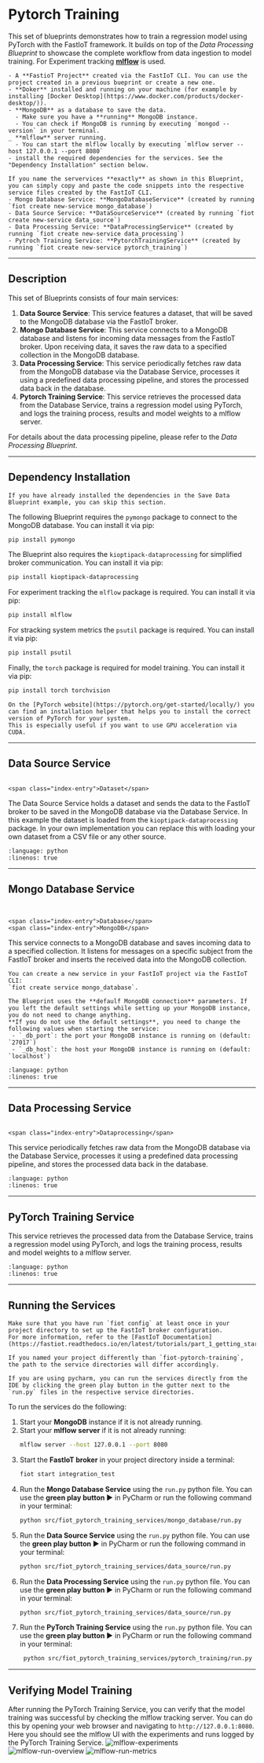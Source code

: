 # Pytorch Training

This set of blueprints demonstrates how to train a regression model using PyTorch with the FastIoT framework.
It builds on top of the *Data Processing Blueprint* to showcase the complete workflow from data ingestion to model training.
For Experiment tracking [**mlflow**](http://mlflow.org) is used.

```{prereq}
- A **FastioT Project** created via the FastIoT CLI. You can use the project created in a previous bueprint or create a new one.
- **Doker** installed and running on your machine (for example by installing [Docker Desktop](https://www.docker.com/products/docker-desktop/)).
- **MongoDB** as a database to save the data.
  - Make sure you have a **running** MongoDB instance. 
  - You can check if MongoDB is running by executing `mongod --version` in your terminal.
_ **mlflow** server running.
  - You can start the mlflow locally by executing `mlflow server --host 127.0.0.1 --port 8080`
- install the required dependencies for the services. See the "Dependency Installation" section below.
```

```{tip}
If you name the servervices **exactly** as shown in this Blueprint, you can simply copy and paste the code snippets into the respective service files created by the FastIoT CLI.
- Mongo Database Service: **MongoDatabaseService** (created by running `fiot create new-service mongo_database`)
- Data Source Service: **DataSourceService** (created by running `fiot create new-service data_source`)
- Data Processing Service: **DataProcessingService** (created by running `fiot create new-service data_processing`)
- Pytroch Training Service: **PytorchTrainingService** (created by running `fiot create new-service pytorch_training`)
```

---

## Description

This set of Blueprints consists of four main services:
1. **Data Source Service**: This service features a dataset, that will be saved to the MongoDB database via the FastIoT broker.
2. **Mongo Database Service**: This service connects to a MongoDB database and listens for incoming data messages from the FastIoT broker. Upon receiving data, it saves the raw data to a specified collection in the MongoDB database.
3. **Data Processing Service**: This service periodically fetches raw data from the MongoDB database via the Database Service, processes it using a predefined data processing pipeline, and stores the processed data back in the database.
4. **Pytorch Training Service**: This service retrieves the processed data from the Database Service, trains a regression model using PyTorch, and logs the training process, results and model weights to a mlflow server.

For details about the data processing pipeline, please refer to the *Data Processing Blueprint*.

---

## Dependency Installation
```{note}
If you have already installed the dependencies in the Save Data Blueprint example, you can skip this section.
```

The following Blueprint requires the `pymongo` package to connect to the MongoDB database.
You can install it via pip:
```bash
pip install pymongo
```
The Blueprint also requires the `kioptipack-dataprocessing` for simplified broker communication.
You can install it via pip:
```bash
pip install kioptipack-dataprocessing
```

For experiment tracking the `mlflow` package is required.
You can install it via pip:
```bash
pip install mlflow
```

For stracking system metrics the `psutil` package is required.
You can install it via pip:
```bash
pip install psutil
```

Finally, the `torch` package is required for model training.
You can install it via pip:
```bash
pip install torch torchvision
```

```{tip}
On the [PyTorch website](https://pytorch.org/get-started/locally/) you can find an installation helper that helps you to install the correct version of PyTorch for your system.
This is especially useful if you want to use GPU acceleration via CUDA.
```

---

## Data Source Service
```{index} single: Dataset;
```
```{raw} html
<span class="index-entry">Dataset</span>
```

The Data Source Service holds a dataset and sends the data to the FastIoT broker to be saved in the MongoDB database via the Database Service.
In this example the dataset is loaded from the `kioptipack-dataprocessing` package.
In your own implementation you can replace this with loading your own dataset from a CSV file or any other source.

```{literalinclude} ../../../fast-iot-example-projects/fiot-pytorch-training/src/fiot_pytorch_training_services/data_source/data_source_service.py
:language: python
:linenos: true
```

---

## Mongo Database Service
```{index} single: Database 
```
```{index} single: MongoDB
```

```{raw} html
<span class="index-entry">Database</span>
<span class="index-entry">MongoDB</span>
```
This service connects to a MongoDB database and saves incoming data to a specified collection.
It listens for messages on a specific subject from the FastIoT broker and inserts the received data into the MongoDB collection.

```{note}
You can create a new service in your FastIoT project via the FastIoT CLI: 
`fiot create service mongo_database`.
```

```{note}
The Blueprint uses the **defaulf MongoDB connection** parameters. If you left the default settings while setting up your MongoDB instance, you do not need to change anything.
**If you do not use the default settings**, you need to change the following values when starting the service:
 - `_db_port`: the port your MongoDB instance is running on (default: `27017`)
 - `_db_host`: the host your MongoDB instance is running on (default: `localhost`)
```

```{literalinclude} ../../../fast-iot-example-projects/fiot-pytorch-training/src/fiot_pytorch_training_services/mongo_database/mongo_database_service.py
:language: python
:linenos: true
```
---
## Data Processing Service

```{index} single: Dataprocessing
```

```{raw} html
<span class="index-entry">Dataprocessing</span>
```

This service periodically fetches raw data from the MongoDB database via the Database Service, processes it using a predefined data processing pipeline, and stores the processed data back in the database.


```{literalinclude} ../../../fast-iot-example-projects/fiot-pytorch-training/src/fiot_pytorch_training_services/data_processing/data_processing_service.py
:language: python
:linenos: true
```

---

## PyTorch Training Service
This service retrieves the processed data from the Database Service, trains a regression model using PyTorch, and logs the training process, results and model weights to a mlflow server.

```{literalinclude} ../../../fast-iot-example-projects/fiot-pytorch-training/src/fiot_pytorch_training_services/pytorch_training/pytorch_training_service.py
:language: python
:linenos: true
```

---

## Running the Services

```{note}
Make sure that you have run `fiot config` at least once in your project directory to set up the FastIoT broker configuration.
For more information, refer to the [FastIoT Documentation](https://fastiot.readthedocs.io/en/latest/tutorials/part_1_getting_started/02_fiot_config.html).
```

```{note}
If you named your project differently than `fiot-pytorch-training`, the path to the service directories will differ accordingly.
```

```{tip}
If you are using pycharm, you can run the services directly from the IDE by clicking the green play button in the gutter next to the `run.py` files in the respective service directories.
```

To run the services do the following:
1. Start your **MongoDB** instance if it is not already running.
2. Start your **mlflow server** if it is not already running:
   ```bash
   mlflow server --host 127.0.0.1 --port 8080
   ```
2. Start the **FastIoT broker** in your project directory inside a terminal:
   ```bash
   fiot start integration_test
   ```
3. Run the **Mongo Database Service** using the `run.py` python file. You can use the **green play button ▶️** in PyCharm or run the following command in your terminal:
   ```bash
   python src/fiot_pytorch_training_services/mongo_database/run.py
   ```
4. Run the **Data Source Service** using the `run.py` python file. You can use the **green play button ▶️** in PyCharm or run the following command in your terminal:
   ```bash
   python src/fiot_pytorch_training_services/data_source/run.py
   ```
5. Run the **Data Processing Service** using the `run.py` python file. You can use the **green play button ▶️** in PyCharm or run the following command in your terminal:
   ```bash
   python src/fiot_pytorch_training_services/data_source/run.py
   ```
6. Run the **PyTorch Training Service** using the `run.py` python file. You can use the **green play button ▶️** in PyCharm or run the following command in your terminal:
   ```bash
    python src/fiot_pytorch_training_services/pytorch_training/run.py
    ```
   
---
## Verifying Model Training

After running the PyTorch Training Service, you can verify that the model training was successful by checking the mlflow tracking server.
You can do this by opening your web browser and navigating to `http://127.0.0.1:8080`.
Here you should see the mlflow UI with the experiments and runs logged by the PyTorch Training Service.
![mlflow-experiments](../_static/mlflow-experiments.png)
![mlflow-run-overview](../_static/mlflow-run-overview.png)
![mlflow-run-metrics](../_static/mlflow-run-metrics.png)

